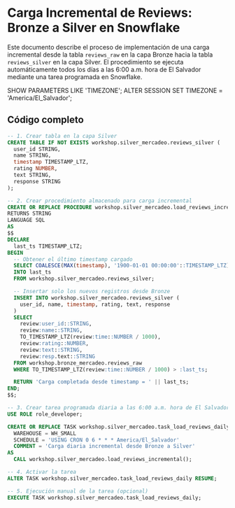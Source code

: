 # Carga Incremental de Reviews: Bronze a Silver en Snowflake

Este documento describe el proceso de implementación de una carga incremental desde la tabla `reviews_raw` en la capa Bronze hacia la tabla `reviews_silver` en la capa Silver. El procedimiento se ejecuta automáticamente todos los días a las 6:00 a.m. hora de El Salvador mediante una tarea programada en Snowflake.

SHOW PARAMETERS LIKE 'TIMEZONE';
ALTER SESSION SET TIMEZONE = 'America/El_Salvador';


## Código completo

```sql
-- 1. Crear tabla en la capa Silver
CREATE TABLE IF NOT EXISTS workshop.silver_mercadeo.reviews_silver (
  user_id STRING,
  name STRING,
  timestamp TIMESTAMP_LTZ,
  rating NUMBER,
  text STRING,
  response STRING
);

-- 2. Crear procedimiento almacenado para carga incremental
CREATE OR REPLACE PROCEDURE workshop.silver_mercadeo.load_reviews_incremental()
RETURNS STRING
LANGUAGE SQL
AS
$$
DECLARE
  last_ts TIMESTAMP_LTZ;
BEGIN
  -- Obtener el último timestamp cargado
  SELECT COALESCE(MAX(timestamp), '1900-01-01 00:00:00'::TIMESTAMP_LTZ)
  INTO last_ts
  FROM workshop.silver_mercadeo.reviews_silver;

  -- Insertar solo los nuevos registros desde Bronze
  INSERT INTO workshop.silver_mercadeo.reviews_silver (
    user_id, name, timestamp, rating, text, response
  )
  SELECT
    review:user_id::STRING,
    review:name::STRING,
    TO_TIMESTAMP_LTZ(review:time::NUMBER / 1000),
    review:rating::NUMBER,
    review:text::STRING,
    review:resp.text::STRING
  FROM workshop.bronze_mercadeo.reviews_raw
  WHERE TO_TIMESTAMP_LTZ(review:time::NUMBER / 1000) > :last_ts;

  RETURN 'Carga completada desde timestamp = ' || last_ts;
END;
$$;

-- 3. Crear tarea programada diaria a las 6:00 a.m. hora de El Salvador
USE ROLE role_developer;

CREATE OR REPLACE TASK workshop.silver_mercadeo.task_load_reviews_daily
  WAREHOUSE = WH_SMALL
  SCHEDULE = 'USING CRON 0 6 * * * America/El_Salvador'
  COMMENT = 'Carga diaria incremental desde Bronze a Silver'
AS
  CALL workshop.silver_mercadeo.load_reviews_incremental();

-- 4. Activar la tarea
ALTER TASK workshop.silver_mercadeo.task_load_reviews_daily RESUME;

-- 5. Ejecución manual de la tarea (opcional)
EXECUTE TASK workshop.silver_mercadeo.task_load_reviews_daily;
